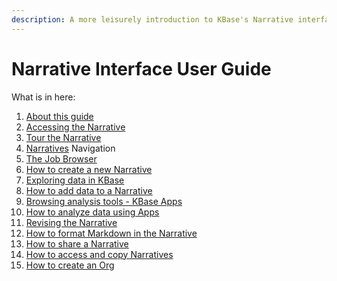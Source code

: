 ```yaml
---
description: A more leisurely introduction to KBase's Narrative interface
---
```


# Narrative Interface User Guide

What is in here: 

1. [About this guide](about.md)
2. [Accessing the Narrative](access.md)
3. [Tour the Narrative](tour.md)
4. [Narratives](narratives.md) Navigation
5. [The Job Browser](job-browser.md)
6. [How to create a new Narrative](create.md)
7. [Exploring data in KBase](explore-data.md)
8. [How to add data to a Narrative](add-data.md)
9. [Browsing analysis tools -  KBase Apps](add-apps.md)
10. [How to analyze data using Apps](analyze-data.md)
11. [Revising the Narrative](revise.md)
12. [How to format Markdown in the Narrative](markdown.md)
13. [How to share a Narrative](share.md)
14. [How to access and copy Narratives](access-and-copy.md)
15. [How to create an Org](orgs.md)



